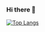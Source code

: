 ### Hi there 👋

[![Top Langs](https://github-readme-stats.vercel.app/api/top-langs/?username=joshpied&layout=compact)](https://github.com/anuraghazra/github-readme-stats)


<!--
**joshpied/joshpied** is a ✨ _special_ ✨ repository because its `README.md` (this file) appears on your GitHub profile.

Here are some ideas to get you started:

- 🔭 I’m currently working on ...
- 🌱 I’m currently learning ...
- 👯 I’m looking to collaborate on ...
- 🤔 I’m looking for help with ...
- 💬 Ask me about ...
- 📫 How to reach me: ...
- 😄 Pronouns: ...
- ⚡ Fun fact: ...
-->
